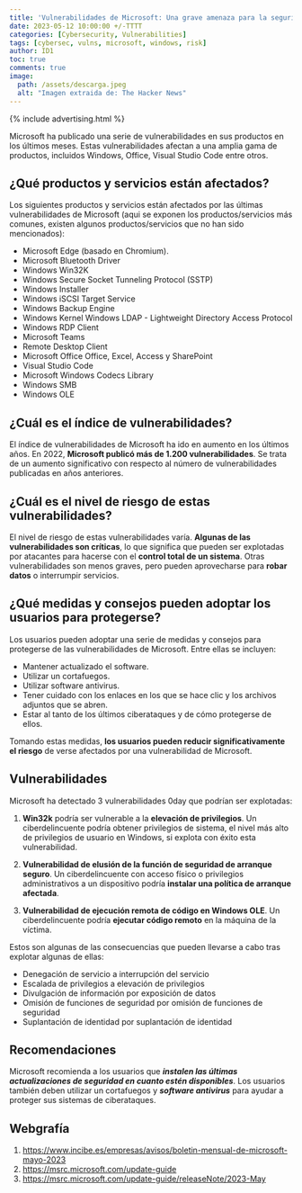 ```yaml
---
title: 'Vulnerabilidades de Microsoft: Una grave amenaza para la seguridad'
date: 2023-05-12 10:00:00 +/-TTTT
categories: [Cybersecurity, Vulnerabilities]
tags: [cybersec, vulns, microsoft, windows, risk]
author: ID1
toc: true
comments: true
image:
  path: /assets/descarga.jpeg
  alt: "Imagen extraida de: The Hacker News"
---
```

<html>
     <head>
          <script async src="https://pagead2.googlesyndication.com/pagead/js/adsbygoogle.js?client=ca-pub-1924301613884130"
          crossorigin="anonymous"></script>
     </head>
</html>

{% include advertising.html %}


Microsoft ha publicado una serie de vulnerabilidades en sus productos en los últimos meses. Estas vulnerabilidades afectan a una amplia gama de productos, incluidos Windows, Office, Visual Studio Code entre otros.


## ¿Qué productos y servicios están afectados?


Los siguientes productos y servicios están afectados por las últimas vulnerabilidades de Microsoft (aqui se exponen los productos/servicios más comunes, existen algunos productos/servicios que no han sido mencionados):

 - Microsoft Edge (basado en Chromium). 
 - Microsoft Bluetooth Driver
 - Windows Win32K 
 - Windows Secure Socket Tunneling Protocol (SSTP)
 - Windows Installer 
 - Windows iSCSI Target Service 
 - Windows Backup Engine
 - Windows Kernel Windows LDAP - Lightweight Directory Access Protocol
 - Windows RDP Client 
 - Microsoft Teams 
 - Remote Desktop Client 
 - Microsoft Office Office, Excel, Access y SharePoint 
 - Visual Studio Code
 - Microsoft Windows Codecs Library 
 - Windows SMB 
 - Windows OLE


## ¿Cuál es el índice de vulnerabilidades?

El índice de vulnerabilidades de Microsoft ha ido en aumento en los últimos años. En 2022, **Microsoft publicó más de 1.200 vulnerabilidades**. Se trata de un aumento significativo con respecto al número de vulnerabilidades publicadas en años anteriores.


## ¿Cuál es el nivel de riesgo de estas vulnerabilidades?


El nivel de riesgo de estas vulnerabilidades varía. **Algunas de las vulnerabilidades son críticas**, lo que significa que pueden ser explotadas por atacantes para hacerse con el **control total de un sistema**. Otras vulnerabilidades son menos graves, pero pueden aprovecharse para **robar datos** o interrumpir servicios.


## ¿Qué medidas y consejos pueden adoptar los usuarios para protegerse?



Los usuarios pueden adoptar una serie de medidas y consejos para protegerse de las vulnerabilidades de Microsoft. Entre ellas se incluyen:


- Mantener actualizado el software.
- Utilizar un cortafuegos.
- Utilizar software antivirus.
- Tener cuidado con los enlaces en los que se hace clic y los archivos adjuntos que se abren.
- Estar al tanto de los últimos ciberataques y de cómo protegerse de ellos.


Tomando estas medidas, **los usuarios pueden reducir significativamente el riesgo** de verse afectados por una vulnerabilidad de Microsoft.

## Vulnerabilidades


Microsoft ha detectado 3 vulnerabilidades 0day que podrían ser explotadas:
 

1. **Win32k** podría ser vulnerable a la **elevación de privilegios**. Un ciberdelincuente podría obtener privilegios de sistema, el nivel más alto de privilegios de usuario en Windows, si explota con éxito esta vulnerabilidad.

  

2. **Vulnerabilidad de elusión de la función de seguridad de arranque seguro**. Un ciberdelincuente con acceso físico o privilegios administrativos a un dispositivo podría **instalar una política de arranque afectada**.

  

3. **Vulnerabilidad de ejecución remota de código en Windows OLE**. Un ciberdelincuente podría **ejecutar código remoto** en la máquina de la víctima.


Estos son algunas de las consecuencias que pueden llevarse a cabo tras explotar algunas de ellas:

- Denegación de servicio a interrupción del servicio
- Escalada de privilegios a elevación de privilegios
- Divulgación de información por exposición de datos
- Omisión de funciones de seguridad por omisión de funciones de seguridad
- Suplantación de identidad por suplantación de identidad

  
## Recomendaciones


Microsoft recomienda a los usuarios que ***instalen las últimas actualizaciones de seguridad en cuanto estén disponibles***. Los usuarios también deben utilizar un cortafuegos y ***software antivirus*** para ayudar a proteger sus sistemas de ciberataques.

## Webgrafía

1. https://www.incibe.es/empresas/avisos/boletin-mensual-de-microsoft-mayo-2023
2. https://msrc.microsoft.com/update-guide
3. https://msrc.microsoft.com/update-guide/releaseNote/2023-May